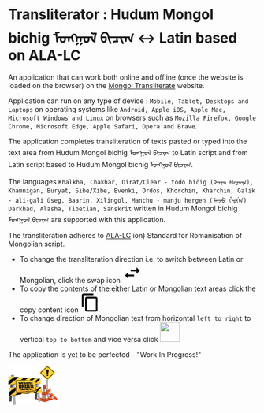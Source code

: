 # Transliterator : Hudum Mongol bichig ᠮᠣᠩᠭᠣᠯ ᠪᠢᠴᠢᠭ <-> Latin based on ALA-LC
An application that can work both online and offline (once the website is loaded on the browser) on the [Mongol Transliterate](https://vyshantha.github.io/mongoliantransliterate/) website. 

Application can run on any type of device : ```Mobile, Tablet, Desktops and Laptops``` on operating systems like ```Android, Apple iOS, Apple Mac, Microsoft Windows and Linux``` on browsers such as ```Mozilla Firefox, Google Chrome, Microsoft Edge, Apple Safari, Opera and Brave```.

The application completes transliteration of texts pasted or typed into the text area from Hudum Mongol bichig ᠮᠣᠩᠭᠣᠯ ᠪᠢᠴᠢᠭ to Latin script and from Latin script based to Hudum Mongol bichig ᠮᠣᠩᠭᠣᠯ ᠪᠢᠴᠢᠭ.

The languages ```Khalkha, Chakhar, Oirat/Clear - todo bičig (ᡐᡆᡑᡆ ᡋᡅᡒᡅᡎ), Khamnigan, Buryat, Sibe/Xibe, Evenki, Ordos, Khorchin, Kharchin, Galik - ali-gali üseg, Baarin, Xilingol, Manchu - manju hergen (ᠮᠠᠨᠵᡠ ᡥᡝᡵᡤᡝᠨ) Darkhad, Alasha, Tibetian, Sanskrit``` written in Hudum Mongol bichig ᠮᠣᠩᠭᠣᠯ ᠪᠢᠴᠢᠭ are supported with this application.

The transliteration adheres to [ALA-LC](https://en.wikipedia.org/wiki/ALA-LC_romanization?wprov=sfla1)
ion) Standard for Romanisation of Mongolian script.

- To change the transliteration direction i.e. to switch between Latin or Mongolian, click the swap icon  <img src="./swap-horiz-64.png" width="40px" height="40px" />  
- To copy the contents of the either Latin or Mongolian text areas click the copy content icon  <img src="./content-copy-64.png" width="40px" height="40px" /> 
- To change direction of Mongolian text from horizontal ```left to right``` to vertical ```top to bottom``` and vice versa click <img src="https://upload.wikimedia.org/wikipedia/commons/thumb/3/3a/Text_direction_TDright.svg/40px-Text_direction_TDright.svg.png" width="40px" height="40px" /> 

The application is yet to be perfected - "Work In Progress!" 

  <img src="https://github.com/Vyshantha/multiscripteditor/blob/main/editorClient/src/assets/images/keyboard_to_construct.png" data-canonical-src="https://github.com/Vyshantha/multiscripteditor/blob/main/editorClient/src/assets/images/keyboard_to_construct.png" width="100" height="80" />
